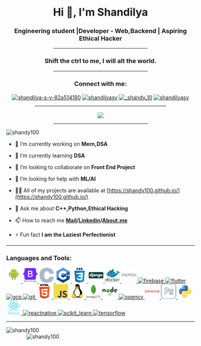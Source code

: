 <h1 align="center">Hi 👋, I'm Shandilya</h1>
<h3 align="center">Engineering student |Developer - Web,Backend | Aspiring Ethical Hacker</h3>
<div align="center"><hr width="50%" align="center"></div>
<h3 align="center">Shift the ctrl to me, I will alt the world.</h3>
<div align="center"><hr height= "100px" width="50%" align="center"></div>
<h3 align="center">Connect with me:</h3>
<p align="center">
<a href="https://linkedin.com/in/shandilya-s-v-82a514180" target="blank"><img align="center" src="https://cdn.jsdelivr.net/npm/simple-icons@3.0.1/icons/linkedin.svg" alt="shandilya-s-v-82a514180" height="30" width="40" /></a>
<a href="https://kaggle.com/shandilyasv" target="blank"><img align="center" src="https://cdn.jsdelivr.net/npm/simple-icons@3.0.1/icons/kaggle.svg" alt="shandilyasv" height="30" width="40" /></a>
<a href="https://instagram.com/_shandy_10" target="blank"><img align="center" src="https://cdn.jsdelivr.net/npm/simple-icons@3.0.1/icons/instagram.svg" alt="_shandy_10" height="30" width="40" /></a>
<a href="https://www.hackerrank.com/shandilyasv" target="blank"><img align="center" src="https://d29fhpw069ctt2.cloudfront.net/icon/image/38712/preview.svg" alt="shandilyasv" height="30" width="40" /></a>
</p>

<div align="center"><hr width="70%" align="center"></div>
<p align="center"><img align="center" src="https://cdn.dribbble.com/users/1059583/screenshots/4171367/coding-freak.gif"/>
<div align="center"><hr width="50%" size="1%" align="center"></div>
<p align="left"> <img src="https://komarev.com/ghpvc/?username=shandy100&label=Profile%20views&color=0e75b6&style=flat" alt="shandy100" /> </p>

- 🔭 I’m currently working on **Mern,DSA**

- 🌱 I’m currently learning **DSA**

- 👯 I’m looking to collaborate on **Front End Project**

- 🤝 I’m looking for help with **ML/AI**

- 👨‍💻 All of my projects are available at [https://shandy100.github.io/](https://shandy100.github.io/)

- 💬 Ask me about **C++,Python,Ethical Hacking**

- 📫 How to reach me **[Mail](mailto:shandilyasv@gmail.com)/[Linkedin](https://www.linkedin.com/in/shandilya-s-v-82a514180/)/[About.me](https://about.me/ShandilyaSV)**

- ⚡ Fun fact **I am the Laziest Perfectionist**

<hr></hr>

<h3 align="left">Languages and Tools:</h3>
<p align="left"> <a href="https://developer.android.com" target="_blank"> <img src="https://raw.githubusercontent.com/devicons/devicon/master/icons/android/android-original-wordmark.svg" alt="android" width="40" height="40"/> </a> <a href="https://getbootstrap.com" target="_blank"> <img src="https://raw.githubusercontent.com/devicons/devicon/master/icons/bootstrap/bootstrap-plain-wordmark.svg" alt="bootstrap" width="40" height="40"/> </a> <a href="https://www.cprogramming.com/" target="_blank"> <img src="https://raw.githubusercontent.com/devicons/devicon/master/icons/c/c-original.svg" alt="c" width="40" height="40"/> </a> <a href="https://www.w3schools.com/cpp/" target="_blank"> <img src="https://raw.githubusercontent.com/devicons/devicon/master/icons/cplusplus/cplusplus-original.svg" alt="cplusplus" width="40" height="40"/> </a> <a href="https://www.w3schools.com/css/" target="_blank"> <img src="https://raw.githubusercontent.com/devicons/devicon/master/icons/css3/css3-original-wordmark.svg" alt="css3" width="40" height="40"/> </a> <a href="https://www.djangoproject.com/" target="_blank"> <img src="https://raw.githubusercontent.com/devicons/devicon/master/icons/django/django-original.svg" alt="django" width="40" height="40"/> </a> <a href="https://www.docker.com/" target="_blank"> <img src="https://raw.githubusercontent.com/devicons/devicon/master/icons/docker/docker-original-wordmark.svg" alt="docker" width="40" height="40"/> </a> <a href="https://expressjs.com" target="_blank"> <img src="https://raw.githubusercontent.com/devicons/devicon/master/icons/express/express-original-wordmark.svg" alt="express" width="40" height="40"/> </a> <a href="https://firebase.google.com/" target="_blank"> <img src="https://www.vectorlogo.zone/logos/firebase/firebase-icon.svg" alt="firebase" width="40" height="40"/> </a> <a href="https://flutter.dev" target="_blank"> <img src="https://www.vectorlogo.zone/logos/flutterio/flutterio-icon.svg" alt="flutter" width="40" height="40"/> </a> <a href="https://cloud.google.com" target="_blank"> <img src="https://www.vectorlogo.zone/logos/google_cloud/google_cloud-icon.svg" alt="gcp" width="40" height="40"/> </a> <a href="https://git-scm.com/" target="_blank"> <img src="https://www.vectorlogo.zone/logos/git-scm/git-scm-icon.svg" alt="git" width="40" height="40"/> </a> <a href="https://www.w3.org/html/" target="_blank"> <img src="https://raw.githubusercontent.com/devicons/devicon/master/icons/html5/html5-original-wordmark.svg" alt="html5" width="40" height="40"/> </a> <a href="https://developer.mozilla.org/en-US/docs/Web/JavaScript" target="_blank"> <img src="https://raw.githubusercontent.com/devicons/devicon/master/icons/javascript/javascript-original.svg" alt="javascript" width="40" height="40"/> </a> <a href="https://www.linux.org/" target="_blank"> <img src="https://raw.githubusercontent.com/devicons/devicon/master/icons/linux/linux-original.svg" alt="linux" width="40" height="40"/> </a> <a href="https://www.mongodb.com/" target="_blank"> <img src="https://raw.githubusercontent.com/devicons/devicon/master/icons/mongodb/mongodb-original-wordmark.svg" alt="mongodb" width="40" height="40"/> </a> <a href="https://nodejs.org" target="_blank"> <img src="https://raw.githubusercontent.com/devicons/devicon/master/icons/nodejs/nodejs-original-wordmark.svg" alt="nodejs" width="40" height="40"/> </a> <a href="https://opencv.org/" target="_blank"> <img src="https://www.vectorlogo.zone/logos/opencv/opencv-icon.svg" alt="opencv" width="40" height="40"/> </a> <a href="https://www.oracle.com/" target="_blank"> <img src="https://raw.githubusercontent.com/devicons/devicon/master/icons/oracle/oracle-original.svg" alt="oracle" width="40" height="40"/> </a> <a href="https://www.photoshop.com/en" target="_blank"> <img src="https://raw.githubusercontent.com/devicons/devicon/master/icons/photoshop/photoshop-line.svg" alt="photoshop" width="40" height="40"/> </a> <a href="https://www.python.org" target="_blank"> <img src="https://raw.githubusercontent.com/devicons/devicon/master/icons/python/python-original.svg" alt="python" width="40" height="40"/> </a> <a href="https://reactjs.org/" target="_blank"> <img src="https://raw.githubusercontent.com/devicons/devicon/master/icons/react/react-original-wordmark.svg" alt="react" width="40" height="40"/> </a> <a href="https://reactnative.dev/" target="_blank"> <img src="https://reactnative.dev/img/header_logo.svg" alt="reactnative" width="40" height="40"/> </a> <a href="https://scikit-learn.org/" target="_blank"> <img src="https://upload.wikimedia.org/wikipedia/commons/0/05/Scikit_learn_logo_small.svg" alt="scikit_learn" width="40" height="40"/> </a> <a href="https://www.tensorflow.org" target="_blank"> <img src="https://www.vectorlogo.zone/logos/tensorflow/tensorflow-icon.svg" alt="tensorflow" width="40" height="40"/> </a> </p>
<hr></hr>
<p><img align="left" src="https://github-readme-stats.vercel.app/api/top-langs?username=shandy100&show_icons=true&locale=en&layout=compact&theme=algolia" alt="shandy100" /></p>

<p>&nbsp;<img align="right" src="https://github-readme-stats.vercel.app/api?username=shandy100&show_icons=true&locale=en&theme=algolia" alt="shandy100" width="450"/></p>
